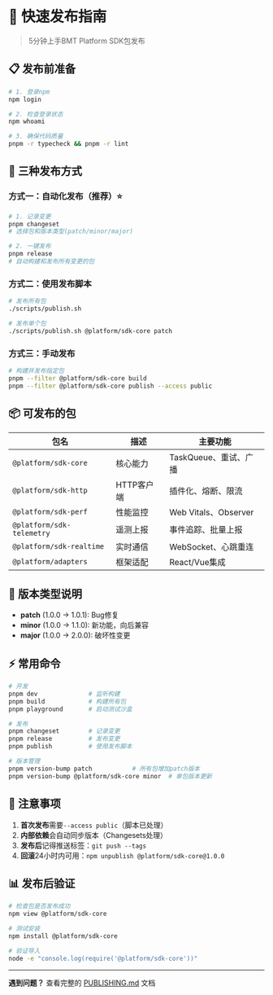 # 🚀 快速发布指南

> 5分钟上手BMT Platform SDK包发布

## 📋 发布前准备

```bash
# 1. 登录npm
npm login

# 2. 检查登录状态
npm whoami

# 3. 确保代码质量
pnpm -r typecheck && pnpm -r lint
```

## 🎯 三种发布方式

### 方式一：自动化发布（推荐）⭐

```bash
# 1. 记录变更
pnpm changeset
# 选择包和版本类型(patch/minor/major)

# 2. 一键发布
pnpm release
# 自动构建和发布所有变更的包
```

### 方式二：使用发布脚本

```bash
# 发布所有包
./scripts/publish.sh

# 发布单个包
./scripts/publish.sh @platform/sdk-core patch
```

### 方式三：手动发布

```bash
# 构建并发布指定包
pnpm --filter @platform/sdk-core build
pnpm --filter @platform/sdk-core publish --access public
```

## 📦 可发布的包

| 包名 | 描述 | 主要功能 |
|------|------|----------|
| `@platform/sdk-core` | 核心能力 | TaskQueue、重试、广播 |
| `@platform/sdk-http` | HTTP客户端 | 插件化、熔断、限流 |
| `@platform/sdk-perf` | 性能监控 | Web Vitals、Observer |
| `@platform/sdk-telemetry` | 遥测上报 | 事件追踪、批量上报 |
| `@platform/sdk-realtime` | 实时通信 | WebSocket、心跳重连 |
| `@platform/adapters` | 框架适配 | React/Vue集成 |

## 🔄 版本类型说明

- **patch** (1.0.0 → 1.0.1): Bug修复
- **minor** (1.0.0 → 1.1.0): 新功能，向后兼容
- **major** (1.0.0 → 2.0.0): 破坏性变更

## ⚡ 常用命令

```bash
# 开发
pnpm dev              # 监听构建
pnpm build            # 构建所有包
pnpm playground       # 启动测试沙盒

# 发布
pnpm changeset        # 记录变更
pnpm release          # 发布变更
pnpm publish          # 使用发布脚本

# 版本管理
pnpm version-bump patch           # 所有包增加patch版本
pnpm version-bump @platform/sdk-core minor  # 单包版本更新
```

## 🚨 注意事项

1. **首次发布**需要`--access public`（脚本已处理）
2. **内部依赖**会自动同步版本（Changesets处理）
3. **发布后**记得推送标签：`git push --tags`
4. **回滚**24小时内可用：`npm unpublish @platform/sdk-core@1.0.0`

## 📊 发布后验证

```bash
# 检查包是否发布成功
npm view @platform/sdk-core

# 测试安装
npm install @platform/sdk-core

# 验证导入
node -e "console.log(require('@platform/sdk-core'))"
```

---

**遇到问题？** 查看完整的 [PUBLISHING.md](./PUBLISHING.md) 文档